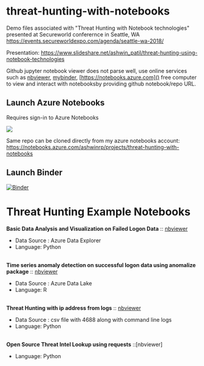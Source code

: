 # threat-hunting-with-notebooks

Demo files associated with "Threat Hunting with Notebook technologies" presented at Secureworld conferernce in Seattle, WA 
<br>https://events.secureworldexpo.com/agenda/seattle-wa-2018/

Presentation: https://www.slideshare.net/ashwin_patil/threat-hunting-using-notebook-technologies

Github jupyter notebook viewer does not parse well, use online services such as [nbviewer](https://nbviewer.jupyter.org), [mybinder](https://mybinder.org/), [https://notebooks.azure.com]() free computer to view and interact with notebooksby providing github notebook/repo URL.

## Launch Azure Notebooks

Requires sign-in to Azure Notebooks

<a href="https://notebooks.azure.com/import/gh/ashwin-patil/threat-hunting-with-notebooks">
<img src="https://notebooks.azure.com/launch.png" />
</a>

Same repo can be cloned directly from my azure notebooks account: 
<br> https://notebooks.azure.com/ashwinrp/projects/threat-hunting-with-notebooks

## Launch Binder
[![Binder](https://mybinder.org/badge_logo.svg)](https://mybinder.org/v2/gh/ashwin-patil/threat-hunting-with-notebooks.git/master)


# Threat Hunting Example Notebooks

**Basic Data Analysis and Visualization on Failed Logon Data** :: [nbviewer](https://nbviewer.jupyter.org/github/ashwin-patil/threat-hunting-with-notebooks/blob/master/Azure%20Data%20Explorer-%20Kqlmagic%20Demo.ipynb)
 - Data Source : Azure Data Explorer
 - Language: Python

<br>**Time series anomaly detection on successful logon data using anomalize package** :: [nbviewer](https://nbviewer.jupyter.org/github/ashwin-patil/threat-hunting-with-notebooks/blob/master/Azure%20Data%20Lake%20with%20anomalize%20R%20Demo.ipynb)
 - Data Source : Azure Data Lake
 - Language: R


<br>**Threat Hunting with ip address from logs** :: [nbviewer](https://nbviewer.jupyter.org/github/ashwin-patil/threat-hunting-with-notebooks/blob/master/threat-hunting-with-ipaddress-from-logs-Public.ipynb)
 - Data Source : csv file with 4688 along with command line logs
 - Language: Python


<br>**Open Source Threat Intel Lookup using requests** ::[nbviewer]
 - Language: Python
